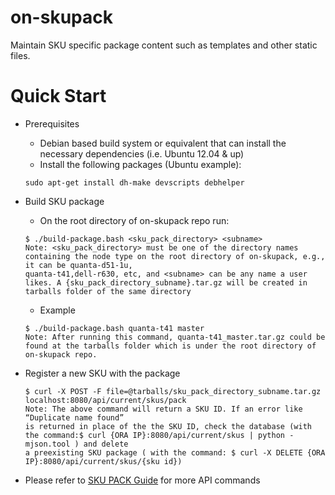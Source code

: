 # on-skupack
Maintain SKU specific package content such as templates and other static files.

# Quick Start
* Prerequisites

  * Debian based build system or equivalent that can install the necessary dependencies (i.e. Ubuntu 12.04 & up)
  * Install the following packages (Ubuntu example):
  
   ```
   sudo apt-get install dh-make devscripts debhelper
   ```

* Build SKU package

  * On the root directory of on-skupack repo run:

  ```
  $ ./build-package.bash <sku_pack_directory> <subname>
  Note: <sku_pack_directory> must be one of the directory names containing the node type on the root directory of on-skupack, e.g., it can be quanta-d51-1u,
  quanta-t41,dell-r630, etc, and <subname> can be any name a user likes. A {sku_pack_directory_subname}.tar.gz will be created in tarballs folder of the same directory
  ```
  
  * Example
  
  ```
  $ ./build-package.bash quanta-t41 master
  Note: After running this command, quanta-t41_master.tar.gz could be found at the tarballs folder which is under the root directory of on-skupack repo.
  ```
  
* Register a new SKU with the package

  ```
  $ curl -X POST -F file=@tarballs/sku_pack_directory_subname.tar.gz localhost:8080/api/current/skus/pack
  Note: The above command will return a SKU ID. If an error like “Duplicate name found”
  is returned in place of the the SKU ID, check the database (with the command:$ curl {ORA IP}:8080/api/current/skus | python -mjson.tool ) and delete
  a preexisting SKU package ( with the command: $ curl -X DELETE {ORA IP}:8080/api/current/skus/{sku id})
  ```

* Please refer to [SKU PACK Guide](http://rackhd.readthedocs.org/en/latest/rackhd/index.html#workflow-sku-support) for more API commands
